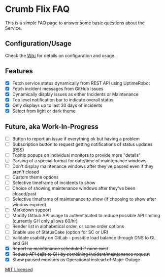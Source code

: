 # Crumb Flix FAQ

This is a simple FAQ page to answer some basic questions about the Service.

## Configuration/Usage

Check the [Wiki](https://github.com/1activegeek/status/wiki) for details on configuration and usage.

## Features

*   [X]  Fetch service status dynamically from REST API using UptimeRobot
*   [X]  Fetch incident messages from GitHub Issues
*   [X]  Dynamically display issues as either Incidents or Maintenance
*   [X]  Top level notification bar to indicate overall status
*   [X]  Only displays up to last 30 days of incidents
*   [X]  Select from light or dark theme

## Future, aka Work-In-Progress
*   [ ]  Button to report an issue if everything ok but having a problem
*   [ ]  Subscription button to request getting notifications of status updates (RSS)
*   [ ]  Tooltip popups on individual monitors to provide more "details"
*   [ ]  Parsing of a special format for date/time of maintenance windows
*   [ ]  Don't display maintenance windows after they've passed even if they aren't closed
*   [ ]  Custom theme options
*   [ ]  Selective timeframe of incidents to show
*   [ ]  Choice of showing maintenance windows after they've been closed/past
*   [ ]  Selective timeframe of maintenance to show (if choosing to show after window expired)
*   [ ]  Markdown support
*   [ ]  Modify Github API usage to authenticated to reduce possible API limiting (currently GH only allows 60/hr)
*   [ ]  Render list in alphabetical order, or some order options
*   [ ]  Enable use of StatusCake (option for SC or UR)
*   [ ]  Validate usability on GitLab - possible load balance through DNS to GL and GH
*   [X]  ~~Report no maintenance scheduled if none exist~~
*   [X]  ~~Reduce API calls to GH by combining incident/maintenance request~~
*   [X]  ~~Show paused monitors as Operational instead of Major Outage~~

[MIT Licensed](https://raw.githubusercontent.com/flybaseio/status/gh-pages/LICENSE)
